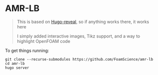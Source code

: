 # AMR-LB

> This is based on [Hugo-reveal](https://github.com/dzello/reveal-hugo),
> so if anything works there, it works here
>
> I simply added interactive images, Tikz support,
> and a way to highlight OpenFOAM code

To get things running:
```
git clone --recurse-submodules https://github.com/FoamScience/amr-lb
cd amr-lb
hugo server
```
